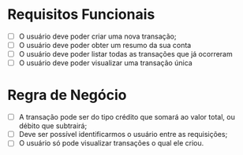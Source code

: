 # Requisitos Funcionais

- [ ] O usuário deve poder criar uma nova transação;
- [ ] O usuário deve poder obter um resumo da sua conta
- [ ] O usuário deve poder listar todas as transações que já ocorreram
- [ ] O usuário deve poder visualizar uma transação única

# Regra de Negócio

- [ ] A transação pode ser do tipo crédito que somará ao valor total, ou débito que subtrairá;
- [ ] Deve ser possível identificarmos o usuário entre as requisições;
- [ ] O usuário só pode visualizar transações o qual ele criou.